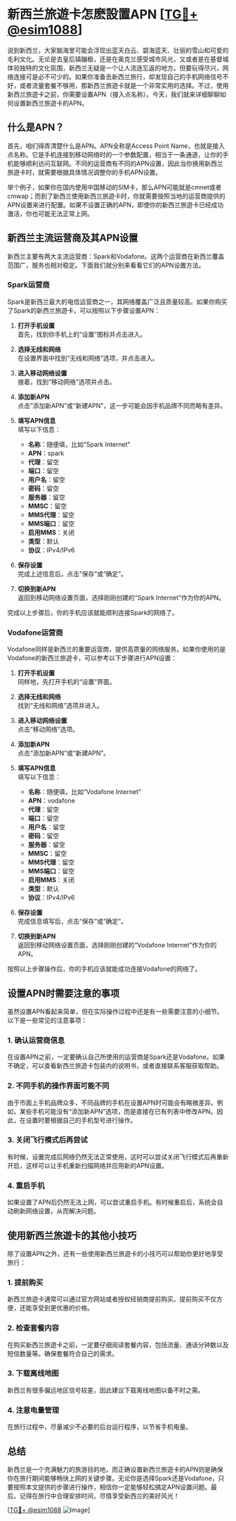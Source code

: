 # 新西兰旅遊卡怎麽設置APN [[TG💪+ @esim1088](https://t.me/s/esim1088)]

说到新西兰，大家脑海里可能会浮现出蓝天白云、碧海蓝天、壮丽的雪山和可爱的毛利文化。无论是去皇后镇蹦极，还是在奥克兰感受城市风光，又或者是在基督城体验独特的文化氛围，新西兰无疑是一个让人流连忘返的地方。但要玩得尽兴，网络连接可是必不可少的。如果你准备去新西兰旅行，却发现自己的手机网络信号不好，或者流量套餐不够用，那新西兰旅遊卡就是一个非常实用的选择。不过，使用新西兰旅遊卡之前，你需要设置APN（接入点名称）。今天，我们就来详细聊聊如何设置新西兰旅遊卡的APN。

## 什么是APN？

首先，咱们得弄清楚什么是APN。APN全称是Access Point Name，也就是接入点名称。它是手机连接到移动网络时的一个参数配置，相当于一条通道，让你的手机能够顺利访问互联网。不同的运营商有不同的APN设置，因此当你换用新西兰旅遊卡时，就需要根据具体情况调整你的手机APN设置。

举个例子，如果你在国内使用中国移动的SIM卡，那么APN可能就是cmnet或者cmwap；而到了新西兰使用新西兰旅遊卡时，你就需要按照当地的运营商提供的APN设置来进行配置。如果不设置正确的APN，即使你的新西兰旅遊卡已经成功激活，你也可能无法正常上网。

## 新西兰主流运营商及其APN设置

新西兰主要有两大主流运营商：Spark和Vodafone。这两个运营商在新西兰覆盖范围广，服务也相对稳定。下面我们就分别来看看它们的APN设置方法。

### Spark运营商

Spark是新西兰最大的电信运营商之一，其网络覆盖广泛且质量较高。如果你购买了Spark的新西兰旅遊卡，可以按照以下步骤设置APN：

1. **打开手机设置**  
   首先，找到你手机上的“设置”图标并点击进入。

2. **选择无线和网络**  
   在设置界面中找到“无线和网络”选项，并点击进入。

3. **进入移动网络设置**  
   接着，找到“移动网络”选项并点击。

4. **添加新APN**  
   点击“添加新APN”或“新建APN”，这一步可能会因手机品牌不同而略有差异。

5. **填写APN信息**  
   填写以下信息：
   - **名称**：随便填，比如“Spark Internet”
   - **APN**：spark
   - **代理**：留空
   - **端口**：留空
   - **用户名**：留空
   - **密码**：留空
   - **服务器**：留空
   - **MMSC**：留空
   - **MMS代理**：留空
   - **MMS端口**：留空
   - **启用MMS**：关闭
   - **类型**：默认
   - **协议**：IPv4/IPv6

6. **保存设置**  
   完成上述信息后，点击“保存”或“确定”。

7. **切换到新APN**  
   返回到移动网络设置页面，选择刚刚创建的“Spark Internet”作为你的APN。

完成以上步骤后，你的手机应该就能顺利连接Spark的网络了。

### Vodafone运营商

Vodafone同样是新西兰的重要运营商，提供高质量的网络服务。如果你使用的是Vodafone的新西兰旅遊卡，可以参考以下步骤进行APN设置：

1. **打开手机设置**  
   同样地，先打开手机的“设置”界面。

2. **选择无线和网络**  
   找到“无线和网络”选项并进入。

3. **进入移动网络设置**  
   点击“移动网络”选项。

4. **添加新APN**  
   点击“添加新APN”或“新建APN”。

5. **填写APN信息**  
   填写以下信息：
   - **名称**：随便填，比如“Vodafone Internet”
   - **APN**：vodafone
   - **代理**：留空
   - **端口**：留空
   - **用户名**：留空
   - **密码**：留空
   - **服务器**：留空
   - **MMSC**：留空
   - **MMS代理**：留空
   - **MMS端口**：留空
   - **启用MMS**：关闭
   - **类型**：默认
   - **协议**：IPv4/IPv6

6. **保存设置**  
   完成信息填写后，点击“保存”或“确定”。

7. **切换到新APN**  
   返回到移动网络设置页面，选择刚刚创建的“Vodafone Internet”作为你的APN。

按照以上步骤操作后，你的手机应该就能成功连接Vodafone的网络了。

## 设置APN时需要注意的事项

虽然设置APN看起来简单，但在实际操作过程中还是有一些需要注意的小细节。以下是一些常见的注意事项：

### 1. 确认运营商信息
在设置APN之前，一定要确认自己所使用的运营商是Spark还是Vodafone。如果不确定，可以查看新西兰旅遊卡包装内的说明书，或者直接联系客服获取帮助。

### 2. 不同手机的操作界面可能不同
由于市面上手机品牌众多，不同品牌的手机在设置APN时可能会有略微差异。例如，某些手机可能没有“添加新APN”选项，而是直接在已有列表中修改APN。因此，在设置时要根据自己的手机型号进行操作。

### 3. 关闭飞行模式后再尝试
有时候，设置完成后网络仍然无法正常使用，这时可以尝试关闭飞行模式后再重新开启，这样可以让手机重新扫描网络并应用新的APN设置。

### 4. 重启手机
如果设置了APN后仍然无法上网，可以尝试重启手机。有时候重启后，系统会自动刷新网络设置，从而解决问题。

## 使用新西兰旅遊卡的其他小技巧

除了设置APN之外，还有一些使用新西兰旅遊卡的小技巧可以帮助你更好地享受旅行：

### 1. 提前购买
新西兰旅遊卡通常可以通过官方网站或者授权经销商提前购买。提前购买不仅方便，还能享受到更优惠的价格。

### 2. 检查套餐内容
在购买新西兰旅遊卡之前，一定要仔细阅读套餐内容，包括流量、通话分钟数以及短信数量等。确保套餐符合自己的需求。

### 3. 下载离线地图
新西兰有很多偏远地区信号较差，因此建议下载离线地图以备不时之需。

### 4. 注意电量管理
在旅行过程中，尽量减少不必要的后台运行程序，以节省手机电量。

## 总结

新西兰是一个充满魅力的旅游目的地，而正确设置新西兰旅遊卡的APN则是确保你在旅行期间能够畅快上网的关键步骤。无论你是选择Spark还是Vodafone，只要按照本文提供的步骤进行操作，相信你一定能够轻松搞定APN设置问题。最后，记得在旅行中合理安排时间，尽情享受新西兰的美好风光！

[[TG💪+ @esim1088](https://t.me/s/esim1088) ![Image](https://i.postimg.cc/4NQfJmqS/Snipaste-2025-05-13-00-14-12.png)]